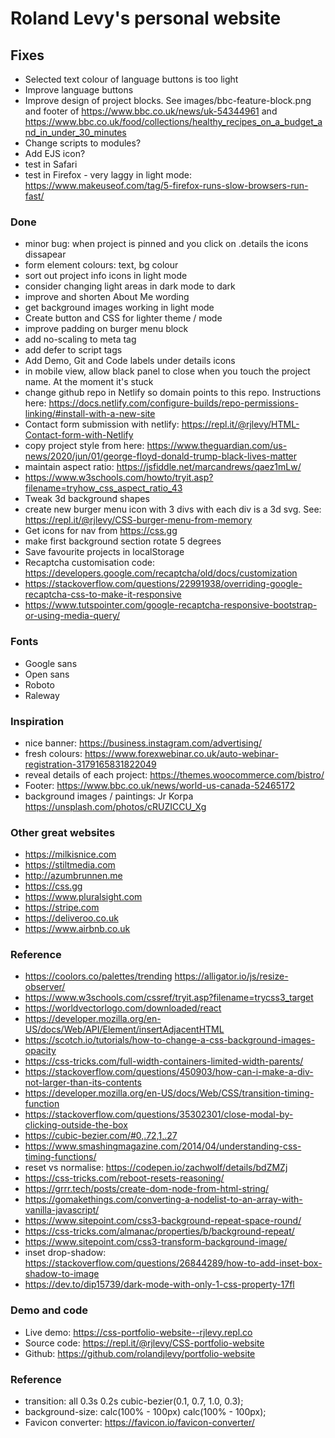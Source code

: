 # Roland Levy's personal website

## Fixes
- Selected text colour of language buttons is too light
- Improve language buttons
- Improve design of project blocks. See images/bbc-feature-block.png and footer of https://www.bbc.co.uk/news/uk-54344961 and https://www.bbc.co.uk/food/collections/healthy_recipes_on_a_budget_and_in_under_30_minutes
- Change scripts to modules?
- Add EJS icon?
- test in Safari
- test in Firefox - very laggy in light mode: https://www.makeuseof.com/tag/5-firefox-runs-slow-browsers-run-fast/

### Done
- minor bug: when project is pinned and you click on .details the icons dissapear
- form element colours: text, bg colour
- sort out project info icons in light mode
- consider changing light areas in dark mode to dark
- improve and shorten About Me wording
- get background images working in light mode
- Create button and CSS for lighter theme / mode
- improve padding on burger menu block
- add no-scaling to meta tag
- add defer to script tags
- Add Demo, Git and Code labels under details icons
- in mobile view, allow black panel to close when you touch the project name. At the moment it's stuck
- change github repo in Netlify so domain points to this repo. Instructions here: https://docs.netlify.com/configure-builds/repo-permissions-linking/#install-with-a-new-site
- Contact form submission with netlify: https://repl.it/@rjlevy/HTML-Contact-form-with-Netlify
- copy project style from here: https://www.theguardian.com/us-news/2020/jun/01/george-floyd-donald-trump-black-lives-matter
- maintain aspect ratio: https://jsfiddle.net/marcandrews/qaez1mLw/
- https://www.w3schools.com/howto/tryit.asp?filename=tryhow_css_aspect_ratio_43
- Tweak 3d background shapes
- create new burger menu icon with 3 divs with each div is a 3d svg. See: https://repl.it/@rjlevy/CSS-burger-menu-from-memory
- Get icons for nav from https://css.gg
- make first background section rotate 5 degrees
- Save favourite projects in localStorage
- Recaptcha customisation code: https://developers.google.com/recaptcha/old/docs/customization
- https://stackoverflow.com/questions/22991938/overriding-google-recaptcha-css-to-make-it-responsive
- https://www.tutspointer.com/google-recaptcha-responsive-bootstrap-or-using-media-query/

### Fonts
- Google sans
- Open sans
- Roboto
- Raleway

### Inspiration
- nice banner: https://business.instagram.com/advertising/
- fresh colours: https://www.forexwebinar.co.uk/auto-webinar-registration-3179165831822049
- reveal details of each project: https://themes.woocommerce.com/bistro/
- Footer: https://www.bbc.co.uk/news/world-us-canada-52465172
- background images / paintings: Jr Korpa https://unsplash.com/photos/cRUZICCU_Xg

### Other great websites
- https://milkisnice.com
- https://stiltmedia.com
- http://azumbrunnen.me
- https://css.gg
- https://www.pluralsight.com
- https://stripe.com
- https://deliveroo.co.uk
- https://www.airbnb.co.uk

### Reference
- https://coolors.co/palettes/trending
https://alligator.io/js/resize-observer/
- https://www.w3schools.com/cssref/tryit.asp?filename=trycss3_target
- https://worldvectorlogo.com/downloaded/react
- https://developer.mozilla.org/en-US/docs/Web/API/Element/insertAdjacentHTML
- https://scotch.io/tutorials/how-to-change-a-css-background-images-opacity
- https://css-tricks.com/full-width-containers-limited-width-parents/
- https://stackoverflow.com/questions/450903/how-can-i-make-a-div-not-larger-than-its-contents
- https://developer.mozilla.org/en-US/docs/Web/CSS/transition-timing-function
- https://stackoverflow.com/questions/35302301/close-modal-by-clicking-outside-the-box
- https://cubic-bezier.com/#0,.72,1,.27
- https://www.smashingmagazine.com/2014/04/understanding-css-timing-functions/
- reset vs normalise: https://codepen.io/zachwolf/details/bdZMZj
- https://css-tricks.com/reboot-resets-reasoning/
- https://grrr.tech/posts/create-dom-node-from-html-string/
- https://gomakethings.com/converting-a-nodelist-to-an-array-with-vanilla-javascript/
- https://www.sitepoint.com/css3-background-repeat-space-round/
- https://css-tricks.com/almanac/properties/b/background-repeat/
- https://www.sitepoint.com/css3-transform-background-image/
- inset drop-shadow: https://stackoverflow.com/questions/26844289/how-to-add-inset-box-shadow-to-image
- https://dev.to/dip15739/dark-mode-with-only-1-css-property-17fl

### Demo and code
- Live demo: https://css-portfolio-website--rjlevy.repl.co
- Source code: https://repl.it/@rjlevy/CSS-portfolio-website
- Github: https://github.com/rolandjlevy/portfolio-website

### Reference
- transition: all 0.3s 0.2s cubic-bezier(0.1, 0.7, 1.0, 0.3);
- background-size: calc(100% - 100px) calc(100% - 100px);
- Favicon converter: https://favicon.io/favicon-converter/